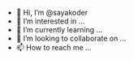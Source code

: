 - 👋 Hi, I’m @sayakoder
- 👀 I’m interested in ...
- 🌱 I’m currently learning ...
- 💞️ I’m looking to collaborate on ...
- 📫 How to reach me ...

<!---
sayakoder/sayakoder is a ✨ special ✨ repository because its `README.md` (this file) appears on your GitHub profile.
You can click the Preview link to take a look at your changes.
--->
